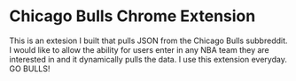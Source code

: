 <h1>Chicago Bulls Chrome Extension</h1>

<p>This is an extesion I built that pulls JSON from the Chicago Bulls subbreddit.  I would like to allow the ability for users enter in any NBA team they are interested in and it dynamically pulls the data.  I use this extension everyday. GO BULLS!</p>
